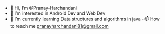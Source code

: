 - 👋 Hi, I’m @Pranay-Harchandani
- 👀 I’m interested in Android Dev and Web Dev
- 🌱 I’m currently learning Data structures and algorithms in java
-📫 How to reach me pranayharchandani81@gmail.com

<!---
Pranay-Harchandani/Pranay-Harchandani is a ✨ special ✨ repository because its `README.md` (this file) appears on your GitHub profile.
You can click the Preview link to take a look at your changes.
--->
